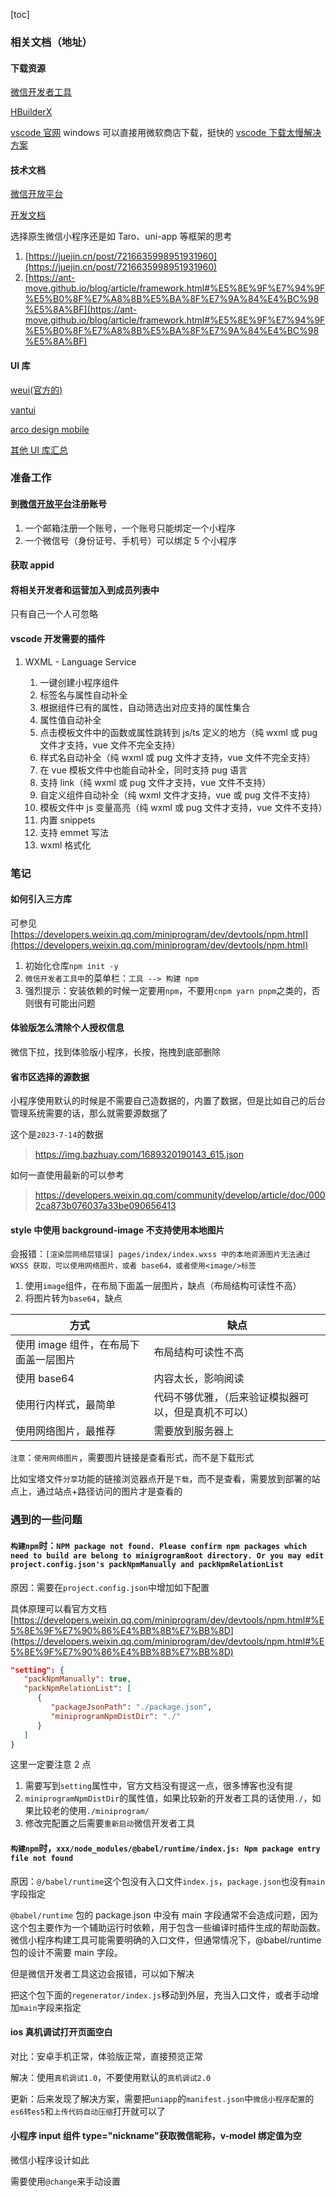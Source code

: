 [toc]

### 相关文档（地址）

#### 下载资源

[微信开发者工具](https://developers.weixin.qq.com/miniprogram/dev/devtools/download.html)

[HBuilderX](https://www.dcloud.io/hbuilderx.html)

[vscode 官网](https://code.visualstudio.com/)
windows 可以直接用微软商店下载，挺快的
[vscode 下载太慢解决方案](https://blog.csdn.net/zoecxy/article/details/124391379)

#### 技术文档

[微信开放平台](https://mp.weixin.qq.com/)

[开发文档](https://developers.weixin.qq.com/miniprogram/dev/framework/)

选择原生微信小程序还是如 Taro、uni-app 等框架的思考

1. [https://juejin.cn/post/7216635998951931960](https://juejin.cn/post/7216635998951931960)
2. [https://ant-move.github.io/blog/article/framework.html#%E5%8E%9F%E7%94%9F%E5%B0%8F%E7%A8%8B%E5%BA%8F%E7%9A%84%E4%BC%98%E5%8A%BF](https://ant-move.github.io/blog/article/framework.html#%E5%8E%9F%E7%94%9F%E5%B0%8F%E7%A8%8B%E5%BA%8F%E7%9A%84%E4%BC%98%E5%8A%BF)

#### UI 库

[weui(官方的)](https://github.com/Tencent/weui-wxss/)

[vantui](https://vant-ui.github.io/vant-weapp/#/home)

[arco design mobile](https://arco.design/mobile/react/arco-design/pc/#/)

[其他 UI 库汇总](https://developers.weixin.qq.com/community/develop/article/doc/000ecc775a86807f7ba9b7dc956c13)

### 准备工作

#### 到[微信开放平台](https://mp.weixin.qq.com/)注册账号

1. 一个邮箱注册一个账号，一个账号只能绑定一个小程序
2. 一个微信号（身份证号、手机号）可以绑定 5 个小程序

#### 获取 appid

#### 将相关开发者和运营加入到成员列表中

只有自己一个人可忽略

#### vscode 开发需要的插件

1. WXML - Language Service

   1. 一键创建小程序组件
   2. 标签名与属性自动补全
   3. 根据组件已有的属性，自动筛选出对应支持的属性集合
   4. 属性值自动补全
   5. 点击模板文件中的函数或属性跳转到 js/ts 定义的地方（纯 wxml 或 pug 文件才支持，vue 文件不完全支持）
   6. 样式名自动补全（纯 wxml 或 pug 文件才支持，vue 文件不完全支持）
   7. 在 vue 模板文件中也能自动补全，同时支持 pug 语言
   8. 支持 link（纯 wxml 或 pug 文件才支持，vue 文件不支持）
   9. 自定义组件自动补全（纯 wxml 文件才支持，vue 或 pug 文件不支持）
   10. 模板文件中 js 变量高亮（纯 wxml 或 pug 文件才支持，vue 文件不支持）
   11. 内置 snippets
   12. 支持 emmet 写法
   13. wxml 格式化

### 笔记

#### 如何引入三方库

可参见[https://developers.weixin.qq.com/miniprogram/dev/devtools/npm.html](https://developers.weixin.qq.com/miniprogram/dev/devtools/npm.html)

1. 初始化仓库`npm init -y`
2. `微信开发者工具中`的菜单栏：`工具 --> 构建 npm`
3. 强烈提示：安装依赖的时候一定要用`npm`，不要用`cnpm yarn pnpm`之类的，否则很有可能出问题

#### 体验版怎么清除个人授权信息

微信下拉，找到体验版小程序，长按，拖拽到底部删除

#### 省市区选择的源数据

小程序使用默认的时候是不需要自己造数据的，内置了数据，但是比如自己的后台管理系统需要的话，那么就需要源数据了

这个是`2023-7-14`的数据

> https://img.bazhuay.com/1689320190143_615.json

如何一直使用最新的可以参考

> https://developers.weixin.qq.com/community/develop/article/doc/0002ca873b076037a33be090656413

#### style 中使用 background-image 不支持使用本地图片

会报错：`[渲染层网络层错误] pages/index/index.wxss 中的本地资源图片无法通过 WXSS 获取，可以使用网络图片，或者 base64，或者使用<image/>标签`

1. 使用`image`组件，在布局下面盖一层图片，缺点（布局结构可读性不高）
2. 将图片转为`base64`，缺点

| 方式                                  | 缺点                                                 |
| ------------------------------------- | ---------------------------------------------------- |
| 使用 image 组件，在布局下面盖一层图片 | 布局结构可读性不高                                   |
| 使用 base64                           | 内容太长，影响阅读                                   |
| 使用行内样式，最简单                  | 代码不够优雅，（后来验证模拟器可以，但是真机不可以） |
| 使用网络图片，最推荐                  | 需要放到服务器上                                     |

`注意`：`使用网络图片`，需要图片链接是查看形式，而不是下载形式

比如宝塔文件`分享`功能的链接浏览器点开是`下载`，而不是查看，需要放到部署的站点上，通过站点+路径访问的图片才是查看的

### 遇到的一些问题

#### `构建npm`时：`NPM package not found. Please confirm npm packages which need to build are belong to minigrogramRoot directory. Or you may edit project.config.json's packNpmManually and packNpmRelationList`

原因：需要在`project.config.json`中增加如下配置

具体原理可以看官方文档[https://developers.weixin.qq.com/miniprogram/dev/devtools/npm.html#%E5%8E%9F%E7%90%86%E4%BB%8B%E7%BB%8D](https://developers.weixin.qq.com/miniprogram/dev/devtools/npm.html#%E5%8E%9F%E7%90%86%E4%BB%8B%E7%BB%8D)

```json
"setting": {
   "packNpmManually": true,
   "packNpmRelationList": [
      {
         "packageJsonPath": "./package.json",
         "miniprogramNpmDistDir": "./"
      }
   ]
}
```

这里一定要注意 2 点

1.  需要写到`setting`属性中，官方文档没有提这一点，很多博客也没有提
2.  `miniprogramNpmDistDir`的属性值，如果比较新的开发者工具的话使用`./`，如果比较老的使用`./miniprogram/`
3.  修改完配置之后需要`重新启动`微信开发者工具

#### `构建npm`时，`xxx/node_modules/@babel/runtime/index.js: Npm package entry file not found`

原因：`@/babel/runtime`这个包没有入口文件`index.js`，`package.json`也没有`main`字段指定

`@babel/runtime` 包的 package.json 中没有 main 字段通常不会造成问题，因为这个包主要作为一个辅助运行时依赖，用于包含一些编译时插件生成的帮助函数。微信小程序构建工具可能需要明确的入口文件，但通常情况下，@babel/runtime 包的设计不需要 main 字段。

但是微信开发者工具这边会报错，可以如下解决

把这个包下面的`regenerator/index.js`移动到外层，充当入口文件，或者手动增加`main`字段来指定

#### ios 真机调试打开页面空白

对比：安卓手机正常，体验版正常，直接预览正常

解决：使用`真机调试1.0`，不要使用默认的`真机调试2.0`

更新：后来发现了解决方案，需要把`uniapp`的`manifest.json`中`微信小程序配置`的`es6转es5`和`上传代码自动压缩`打开就可以了

#### 小程序 input 组件 type="nickname"获取微信昵称，v-model 绑定值为空

微信小程序设计如此

需要使用`@change`来手动设置
